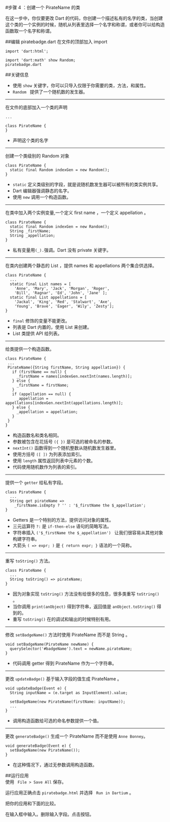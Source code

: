#步骤 4 ：创建一个 PirateName 的类

在这一步中，你仅要更改 Dart 的代码，你创建一个描述私有的名字的类，当创建这个类的一个实例的时候，随机从列表里选择一个名字和称谓，或者你可以给构造函数取一个名字和称谓。

##编辑 piratebadge.dart
在文件的顶部加入 import  
  
```
import 'dart:html';

import 'dart:math' show Random;
piratebadge.dart
```     
 
##关键信息
- 使用 `show` 关键字，你可以只导入仅限于你需要的类，方法，和属性。
- `Random ` 提供了一个随机数的发生器。  

---
在文件的底部加入一个类的声明 

```
...

class PirateName {
}
```  

- 声明这个类的名字  

---
创建一个类级别的 Random 对象

```
class PirateName {
  static final Random indexGen = new Random();
}
```

- `static` 定义类级别的字段，就是说随机数发生器可以被所有的类实例共享。
- Dart 编辑器强调静态的名字。
- 使用 `new` 调用一个构造函数。  

---  
在类中加入两个实例变量,一个定义 first name ，一个定义 appellation 。  

```
class PirateName {
  static final Random indexGen = new Random();
  String _firstName;
  String _appellation;
}
``` 
- 私有变量用`(_).`强调。Dart 没有 private 关键字。  
 
---
在类内创建两个静态的 List ，提供 names 和 appellations 两个集合供选择。

```
class PirateName {
  ...
  static final List names = [
    'Anne', 'Mary', 'Jack', 'Morgan', 'Roger',
    'Bill', 'Ragnar', 'Ed', 'John', 'Jane' ];
  static final List appellations = [
    'Jackal', 'King', 'Red', 'Stalwart', 'Axe',
    'Young', 'Brave', 'Eager', 'Wily', 'Zesty'];
}
```
- `final` 修饰的变量不能更改。
- 列表是 Dart 内置的，使用 List 来创建。
- List 类提供 API 给列表。  

---
 给类提供一个构造函数。
 
 ```
 class PirateName {
  ...
  PirateName({String firstName, String appellation}) {
    if (firstName == null) {
      _firstName = names[indexGen.nextInt(names.length)];
    } else {
      _firstName = firstName;
    }
    if (appellation == null) {
      _appellation = appellations[indexGen.nextInt(appellations.length)];
    } else {
      _appellation = appellation;
    }
  }
}
```  
- 构造函数名和类名相同。
- 参数被包含在花括号 `({ })` 是可选的被命名的参数。
- `nextInt()` 函数得到一个随机整数从随机数发生器里。
- 使用方括号 `([ ])` 为列表添加索引。
- 使用 `length` 属性返回列表中元素的个数。
- 代码使用随机数作为列表的索引。    

---
提供一个 `getter` 给私有字段。

```
class PirateName {
  ...
  String get pirateName =>
    _firstName.isEmpty ? '' : '$_firstName the $_appellation';
}
```  
- Getters 是一个特别的方法，提供访问对象的属性。
- 三元运算符 `?:` 是 `if-then-else` 语句的简略写法。
- 字符串插入  `('$_firstName the $_appellation') ` 让我们很容易从其他对象构建字符串。
- 大箭头 `( => expr; )` 是 `{ return expr; }` 语法的一个简称。   
 
---
重写 `toString()` 方法。  

```
class PirateName {
  ...
  String toString() => pirateName;
}
```  
- 因为对象实现 `toString()` 方法没有给很多的信息，很多类重写 `toString()` 。  
- 当你调用 `print(anObject)` 得到字符串，返回值是 `anObject.toString()` 得到的。  
- 重写 `toString()` 在的调试和输出的时候特别有用。  
 
---
修改 `setBadgeName()` 方法时使用 PirateName 而不是 String 。    

```
void setBadgeName(PirateName newName) {
  querySelector('#badgeName').text = newName.pirateName;
}
```
- 代码调用 getter 得到 PirateName 作为一个字符串。  
  
---
更改 `updateBadge()` 基于输入字段的值生成 PirateName 。  

```
void updateBadge(Event e) {
  String inputName = (e.target as InputElement).value;
  
  setBadgeName(new PirateName(firstName: inputName));
  ...
}
```
- 调用构造函数给可选的命名参数提供一个值。  

---  
更改 ` generateBadge() ` 生成一个 PirateName 而不是使用 `Anne Bonney`。

```
void generateBadge(Event e) {
  setBadgeName(new PirateName());
}

```  
- 在这种情况下，通过无参数调用构造函数。

##运行应用  
使用 ` File > Save All` 保存。  

运行应用正确点击 `piratebadge.html` 并选择 ` Run in Dartium` 。

把你的应用和下面的比较。

在输入框中输入。删除输入字段。点击按钮。  




  
